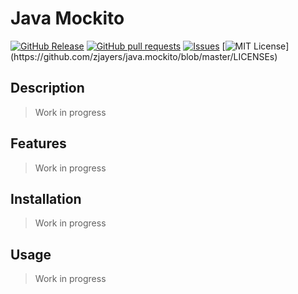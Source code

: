 # Java Mockito
[![GitHub Release](https://img.shields.io/github/release/zjayers/java.mockito.svg?style=flat)]()
[![GitHub pull requests](https://img.shields.io/github/issues-pr/zjayers/java.mockito.svg?style=flat)]()
[![Issues](https://img.shields.io/github/issues-raw/zjayers/java.mockito.svg?maxAge=25000)](https://github.com/zjayers/java.mockito/issues)
[![MIT License](https://img.shields.io/apm/l/atomic-ui.svg?)](https://github.com/zjayers/java.mockito/blob/master/LICENSEs)

## Description

> Work in progress

## Features

> Work in progress

## Installation

> Work in progress

## Usage

> Work in progress
